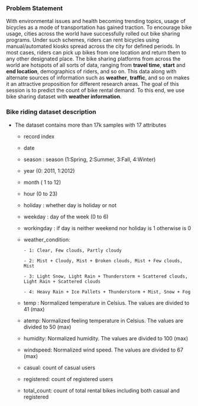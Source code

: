 ### Problem Statement
With environmental issues and health becoming trending topics, usage of bicycles as a mode of transportation has gained traction. To encourage bike usage, cities across the world have successfully rolled out bike sharing programs. Under such schemes, riders can rent bicycles using manual/automated kiosks spread across the city for defined periods. In most cases, riders can pick up bikes from one location and return them to any other designated place. The bike sharing platforms from across the world are hotspots of all sorts of data, ranging from **travel time**, **start** and **end location**, demographics of riders, and so on. This data along with alternate sources of information such as **weather**, **traffic**, and so on makes it an attractive proposition for different research areas. The goal of this session is to predict the count of bike rental demand. To this end, we use bike sharing dataset with **weather information**.

### Bike riding dataset description
* The dataset contains more than 17k samples with 17 attributes
  * record index
  * date
  * season : season (1:Spring, 2:Summer, 3:Fall, 4:Winter)
  * year (0: 2011, 1:2012)
  * month ( 1 to 12)
  * hour (0 to 23)
  * holiday : whether day is holiday or not
  * weekday : day of the week (0 to 6)
  * workingday : if day is neither weekend nor holiday is 1 otherwise is 0
  * weather_condition:
    
		- 1: Clear, Few clouds, Partly cloudy
    
		- 2: Mist + Cloudy, Mist + Broken clouds, Mist + Few clouds, Mist
    
		- 3: Light Snow, Light Rain + Thunderstorm + Scattered clouds, Light Rain + Scattered clouds
    
		- 4: Heavy Rain + Ice Pallets + Thunderstorm + Mist, Snow + Fog
  * temp : Normalized temperature in Celsius. The values are divided to 41 (max)
  * atemp: Normalized feeling temperature in Celsius. The values are divided to 50 (max)
  * humidity: Normalized humidity. The values are divided to 100 (max)
  * windspeed: Normalized wind speed. The values are divided to 67 (max)
  * casual: count of casual users
  * registered: count of registered users
  * total_count: count of total rental bikes including both casual and registered
